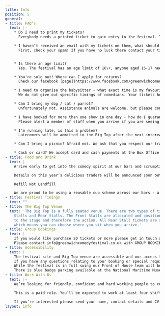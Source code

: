 ```yaml
---
title: Info
position: 5
general:
- title: FAQ’s
  text: |-
    * Do I need to print my tickets?
      Everybody needs a printed ticket to gain entry to the festival. If you don't have a printer, don't worry, our on-site Box Office can print your tickets for you - head straight there when you arrive.

    * I haven't received an email with my tickets on them, what should I do?
      First, check your spam! If you have no luck there contact your ticket provider [directly](https://www.seetickets.com/CustomerService) (SEE Tickets are our primary provider). Have ready all of your booking information and they will be able to send you through your tickets.


    * Is there an age limit?
      Yes. The festival has an age limit of 16\+, anyone aged 16-17 needs to be accompanied by an adult. You may be refused entry if our staff think you are under 16, so please bring ID if you're concerned. We do not offer refunds to ticket-holders who are denied entry. Apologies to all you younger comedy fans out there!

    * You're sold out! Where can I apply for returns?
      Check our facebook [page](https://www.facebook.com/greenwichcomedyfestival). Anyone who can't make it to a gig may try to pass on their tickets via our facebook page. Do not buy tickets from external sources as they may not be accepted on the door.

    * I need to organise the babysitter - what exact time is my favourite comedian performing?
      We do not give out specific timings of comedians. Your tickets however will provide information on the festival open and show start times and we estimate that our multi-bill shows last approximately 2.5 hours.

    * Can I bring my dog / cat / parrot?
      Unfortunately not. Assistance animals are welcome, but please contact [info@greenwichcomedyfestival.co.uk](mailto:info@greenwichcomedyfestival.co.uk) ahead of your show to organise.

    * I have booked for more than one show in one day - how do I guarantee entry to the venue without having to re-enter?
      Please alert a member of staff when you arrive if you are seeing more than one show in a day, and they can check your tickets and give you the correct credentials so you don't have to leave and re-enter the festival again. You will still need to vacate the venue itself between shows though.

    * I’m running late, is this a problem?
      Latecomers will be admitted to the Big Top after the next interval - so please try and arrive in plenty of time to catch all the glorious comedy!

    * Can I bring a picnic? Afraid not. We ask that you respect our traders and do not try and bring food or drink into the festival, if you do you will be asked to leave it outside. But worry not, we’ve lined up an array of bars and delicious street-food eateries to satisfy all possible palettes.

    * Cash or card? We accept card and cash payments at the Box Office and across our bars, most of our food vendors will also accept card payments as well, of course, as cash!
- title: Food and Drink
  text: |-
    Arrive early to get into the comedy spirit at our bars and scrumptious street-food stalls.

    Details on this year’s delicious traders will be announced soon but rest assured, there’ll be something to suit every possible palette!

    Refill Not Landfill

    We are proud to be using a reusable cup scheme across our bars - a £1 deposit will get you a ‘green’ cup that you can replace for a clean cup and then get your £1 back at the end of the night when you return the cup.
- title: Festival Timings
  text: ""
- title: The Big Top Venue
  text: 'The Big Top is a fully seated venue. There are two types of tickets; Front
    Stalls and Rear Stalls. The Front Stalls are allocated and positioned closest
    to the stage and therefore the action. All Rear Stall tickets are sold as unreserved
    which means you can choose where you sit when you arrive.'
- title: Group Bookings
  text: |
    If you would like purchase 20 tickets or more please get in touch and we’ll help you with the necessary arrangements. We can offer you and your guests a dedicated seating area within the festival site as well as in the Big Top plus pre-ordered food and drinks from our bars and food vendors.
    Please contact info@greenwichcomedyfestival.co.uk with GROUP BOOKING in the subject line and we’ll be in touch soon.
- title: Accessibility
  text: |
    The festival site and Big Top venue are accessible and our access tickets are sold with a free essential companion ticket through our online ticketing partner SEE Tickets. 
    If you have any questions relating to your booking or special requirements please contact info@greenwichcomedyfestival.co.uk with ACCESS in the subject line and we’ll be in touch soon. If you prefer to call please contact SEE Tickets on the numbers below and they will liaise with us on your behalf.
    While the festival is in full swing our Front of House team will be on hand to assist you in anyway they can.
    There is blue badge parking available at the National Maritime Museum’s car park, accessed via Park Row.
- title: Work With Us
  text: |-
    We’re looking for friendly, confident and hard working people to come and work on our bars during the festival. Previous bar experience is essential and you must be over 18. You’ll be part of the team and enjoy all the perks that go with that. In return you’ll be punctual, reliable and ready to hop to action at any given moment.

    This is a paid role. You’ll be expected to work at least four shifts during the festival with full availability from 12th to 16th September regarded very highly.

    If you’re interested please send your name, contact details and CV to sparkleandspirit@outlook.com with GCF BAR CREW in the subject line.
layout: info
---
```


